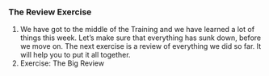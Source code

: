 ﻿### The Review Exercise
1.	We have got to the middle of the Training and we have learned a lot of things this week. Let’s make sure that everything has sunk down, before we move on. The next exercise is a review of everything we did so far. It will help you to put it all together.
2.	Exercise: The Big Review

